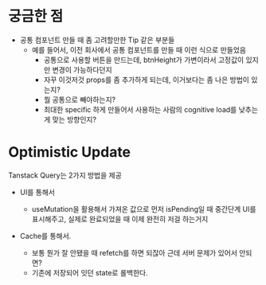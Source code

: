 # 궁금한 점

- 공통 컴포넌트 만들 때 좀 고려할만한 Tip 같은 부분들
  - 예를 들어서, 이전 회사에서 공통 컴포넌트를 만들 때 이런 식으로 만들었음
    - 공통으로 사용할 버튼을 만드는데, btnHeight가 가변이라서 고정값이 있지만 변경이 가능하다던지
    - 자꾸 이것저것 props를 좀 추가하게 되는데, 이거보다는 좀 나은 방법이 있는지?
    - 뭘 공통으로 빼야하는지?
    - 최대한 specific 하게 만들어서 사용하는 사람의 cognitive load를 낮추는게 맞는 방향인지?

# Optimistic Update

Tanstack Query는 2가지 방법을 제공

- UI를 통해서

  - useMutation을 활용해서 가져온 값으로 먼저 isPending일 때 중간단계 UI를 표시해주고, 실제로 완료되었을 때 이제 완전히 저걸 하는거지

- Cache를 통해서.
  - 보통 뭔가 잘 안됐을 때 refetch를 하면 되잖아 근데 서버 문제가 있어서 안되면?
  - 기존에 저장되어 잇던 state로 롤백한다.
